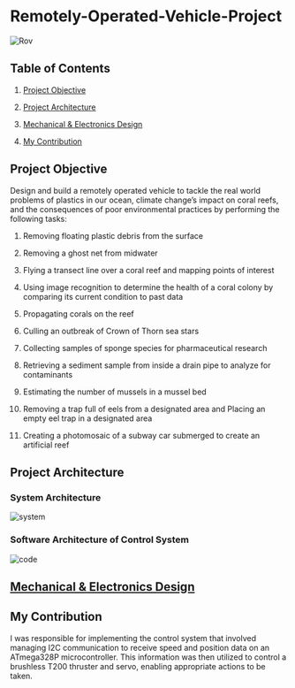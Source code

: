 # Remotely-Operated-Vehicle-Project
![Rov](https://github.com/RuaaMQasem/Remotely-Operated-Vehicle-Project/assets/142262095/2eb4e201-507b-467b-abb9-14ded50b9288)
## Table of Contents

1. [Project Objective](#project-objective)

2. [Project Architecture](#project-architecture)

3. [Mechanical & Electronics Design](#mechanical-&-electronics-design)

4. [My Contribution](#my-contribution)

## Project Objective

Design and build a remotely operated vehicle to tackle the real world problems of plastics in our ocean, climate change’s impact on coral reefs, and the consequences of poor environmental practices by performing the following tasks: 

1. Removing floating plastic debris from the surface

2. Removing a ghost net from midwater

3. Flying a transect line over a coral reef and mapping points of interest

4. Using image recognition to determine the health of a coral colony by comparing its current condition to past data

5. Propagating corals on the reef

6. Culling an outbreak of Crown of Thorn sea stars

7. Collecting samples of sponge species for pharmaceutical research

8. Retrieving a sediment sample from inside a drain pipe to analyze for contaminants 

9. Estimating the number of mussels in a mussel bed

10. Removing a trap full of eels from a designated area and Placing an empty eel trap in a designated area

11. Creating a photomosaic of a subway car submerged to create an artificial reef

## Project Architecture

### System Architecture

![system](https://github.com/RuaaMQasem/Remotely-Operated-Vehicle-Project/assets/142262095/4f7c9d49-2436-4cb3-8547-b39efdbf683e)

### Software Architecture of Control System

![code](https://github.com/RuaaMQasem/Remotely-Operated-Vehicle-Project/assets/142262095/5833a8ab-0a70-4e41-9567-2745e18dad1f)

## [Mechanical & Electronics Design](https://www.youtube.com/watch?v=hraFAhIfTfs)

## My Contribution
I was responsible for implementing the control system that involved managing I2C communication to receive speed and position data on an ATmega328P microcontroller. This information was then utilized to control a brushless T200 thruster and servo, enabling appropriate actions to be taken.
